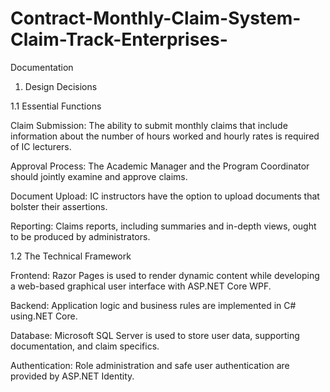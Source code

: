 # Contract-Monthly-Claim-System-Claim-Track-Enterprises-
Documentation  

1. Design Decisions 

1.1 Essential Functions 

Claim Submission: The ability to submit monthly claims that include information about the number of hours worked and hourly rates is required of IC lecturers. 

Approval Process: The Academic Manager and the Program Coordinator should jointly examine and approve claims. 

Document Upload: IC instructors have the option to upload documents that bolster their assertions. 

Reporting: Claims reports, including summaries and in-depth views, ought to be produced by administrators. 

1.2 The Technical Framework 

Frontend: Razor Pages is used to render dynamic content while developing a web-based graphical user interface with ASP.NET Core WPF. 

Backend: Application logic and business rules are implemented in C# using.NET Core. 

Database: Microsoft SQL Server is used to store user data, supporting documentation, and claim specifics. 

Authentication: Role administration and safe user authentication are provided by ASP.NET Identity. 
